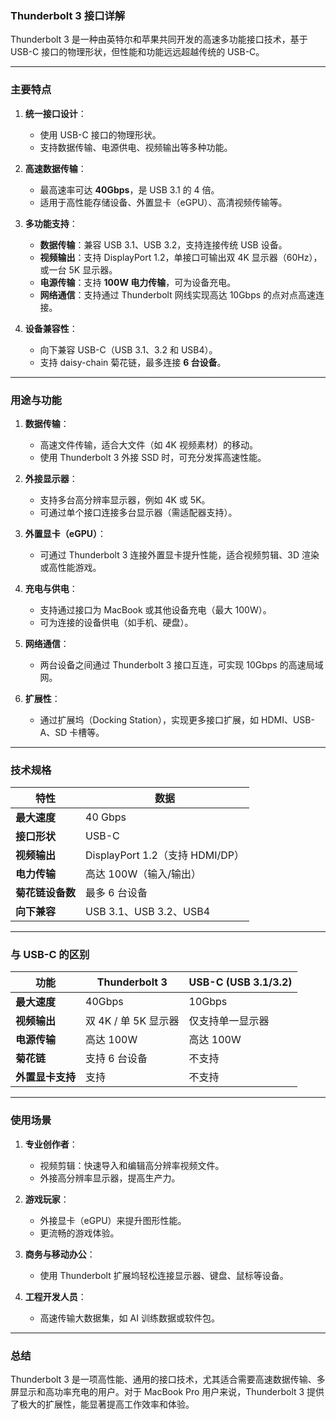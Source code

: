 ### **Thunderbolt 3 接口详解**

Thunderbolt 3 是一种由英特尔和苹果共同开发的高速多功能接口技术，基于 USB-C 接口的物理形状，但性能和功能远远超越传统的 USB-C。

---

### **主要特点**

1. **统一接口设计**：
   - 使用 USB-C 接口的物理形状。
   - 支持数据传输、电源供电、视频输出等多种功能。

2. **高速数据传输**：
   - 最高速率可达 **40Gbps**，是 USB 3.1 的 4 倍。
   - 适用于高性能存储设备、外置显卡（eGPU）、高清视频传输等。

3. **多功能支持**：
   - **数据传输**：兼容 USB 3.1、USB 3.2，支持连接传统 USB 设备。
   - **视频输出**：支持 DisplayPort 1.2，单接口可输出双 4K 显示器（60Hz），或一台 5K 显示器。
   - **电源传输**：支持 **100W 电力传输**，可为设备充电。
   - **网络通信**：支持通过 Thunderbolt 网线实现高达 10Gbps 的点对点高速连接。

4. **设备兼容性**：
   - 向下兼容 USB-C（USB 3.1、3.2 和 USB4）。
   - 支持 daisy-chain 菊花链，最多连接 **6 台设备**。

---

### **用途与功能**

1. **数据传输**：
   - 高速文件传输，适合大文件（如 4K 视频素材）的移动。
   - 使用 Thunderbolt 3 外接 SSD 时，可充分发挥高速性能。

2. **外接显示器**：
   - 支持多台高分辨率显示器，例如 4K 或 5K。
   - 可通过单个接口连接多台显示器（需适配器支持）。

3. **外置显卡（eGPU）**：
   - 可通过 Thunderbolt 3 连接外置显卡提升性能，适合视频剪辑、3D 渲染或高性能游戏。

4. **充电与供电**：
   - 支持通过接口为 MacBook 或其他设备充电（最大 100W）。
   - 可为连接的设备供电（如手机、硬盘）。

5. **网络通信**：
   - 两台设备之间通过 Thunderbolt 3 接口互连，可实现 10Gbps 的高速局域网。

6. **扩展性**：
   - 通过扩展坞（Docking Station），实现更多接口扩展，如 HDMI、USB-A、SD 卡槽等。

---

### **技术规格**

| 特性                | 数据                             |
|---------------------|----------------------------------|
| **最大速度**       | 40 Gbps                          |
| **接口形状**       | USB-C                            |
| **视频输出**       | DisplayPort 1.2（支持 HDMI/DP）  |
| **电力传输**       | 高达 100W（输入/输出）           |
| **菊花链设备数**   | 最多 6 台设备                    |
| **向下兼容**       | USB 3.1、USB 3.2、USB4           |

---

### **与 USB-C 的区别**

| **功能**              | **Thunderbolt 3**     | **USB-C (USB 3.1/3.2)** |
|-----------------------|-----------------------|--------------------------|
| **最大速度**         | 40Gbps               | 10Gbps                   |
| **视频输出**         | 双 4K / 单 5K 显示器 | 仅支持单一显示器         |
| **电源传输**         | 高达 100W            | 高达 100W                |
| **菊花链**           | 支持 6 台设备        | 不支持                   |
| **外置显卡支持**     | 支持                 | 不支持                   |

---

### **使用场景**

1. **专业创作者**：
   - 视频剪辑：快速导入和编辑高分辨率视频文件。
   - 外接高分辨率显示器，提高生产力。

2. **游戏玩家**：
   - 外接显卡（eGPU）来提升图形性能。
   - 更流畅的游戏体验。

3. **商务与移动办公**：
   - 使用 Thunderbolt 扩展坞轻松连接显示器、键盘、鼠标等设备。

4. **工程开发人员**：
   - 高速传输大数据集，如 AI 训练数据或软件包。

---

### **总结**
Thunderbolt 3 是一项高性能、通用的接口技术，尤其适合需要高速数据传输、多屏显示和高功率充电的用户。对于 MacBook Pro 用户来说，Thunderbolt 3 提供了极大的扩展性，能显著提高工作效率和体验。